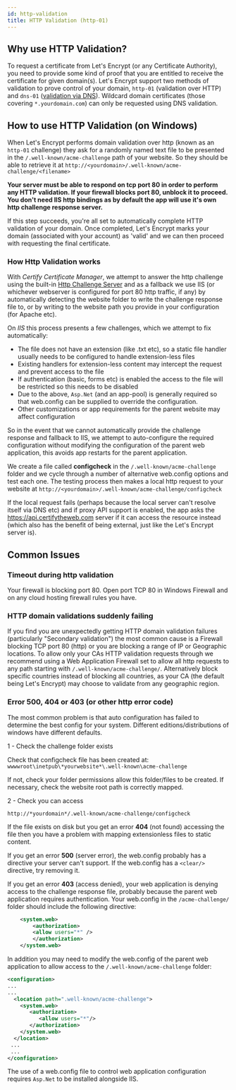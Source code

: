 ```yaml
---
id: http-validation
title: HTTP Validation (http-01)
---
```

## Why use HTTP Validation?
To request a certificate from Let's Encrypt (or any Certificate Authority), you need to provide some kind of proof that you are entitled to receive the certificate for given domain(s). Let's Encrypt support two methods of validation to prove control of your domain, `http-01` (validation over HTTP) and `dns-01` ([validation via DNS](dns/validation.md)). Wildcard domain certificates (those covering `*.yourdomain.com`) can only be requested using DNS validation.

## How to use HTTP Validation (on Windows)
When Let's Encrypt performs domain validation over http (known as an `http-01` challenge) they ask for a randomly named text file to be presented in the `/.well-known/acme-challenge` path of your website. So they should be able to retrieve it at `http://<yourdomain>/.well-known/acme-challenge/<filename>`

**Your server must be able to respond on tcp port 80 in order to perform any HTTP validation. If your firewall blocks port 80, unblock it to proceed. You don't need IIS http bindings as by default the app will use it's own http challenge response server.**

If this step succeeds, you're all set to automatically complete HTTP validation of your domain. Once completed, Let's Encrypt marks your domain (associated with your account) as 'valid' and we can then proceed with requesting the final certificate.

### How Http Validation works

With *Certify Certificate Manager*, we attempt to answer the http challenge using the built-in [Http Challenge Server](http-challenge-server.md) and as a fallback we use IIS (or whichever webserver is configured for port 80 http traffic, if any) by automatically detecting the website folder to write the challenge response file to, or by writing to the website path you provide in your configuration (for Apache etc).

On *IIS* this process presents a few challenges, which we attempt to fix automatically:

* The file does not have an extension (like .txt etc), so a static file handler usually needs to be configured to handle extension-less files
* Existing handlers for extension-less content may intercept the request and prevent access to the file
* If authentication (basic, forms etc) is enabled the access to the file will be restricted so this needs to be disabled
* Due to the above, `Asp.Net` (and an app-pool) is generally required so that web.config can be supplied to override the configuration.
* Other customizations or app requirements for the parent website may affect configuration

So in the event that we cannot automatically provide the challenge response and fallback to IIS, we attempt to auto-configure the required configuration without modifying the configuration of the parent web application, 
this avoids app restarts for the parent application. 

We create a file called **configcheck** in the `/.well-known/acme-challenge` folder and
we cycle through a number of alternative web.config options and test each one. The testing process then makes a local http request to your website at `http://<yourdomain>/.well-known/acme-challenge/configcheck`

If the local request fails (perhaps because the local server can't resolve itself via DNS etc) and if proxy API support is enabled, the app asks
the https://api.certifytheweb.com server if it can access the resource instead (which also has the benefit of being external, just like the Let's Encrypt server is).

## Common Issues

### Timeout during http validation
Your firewall is blocking port 80. Open port TCP 80 in Windows Firewall and on any cloud hosting firewall rules you have.

### HTTP domain validations suddenly failing
If you find you are unexpectedly getting HTTP domain validation failures (particularly "Secondary validation") the most common cause is a Firewall blocking TCP port 80 (http) or you are blocking a range of IP or Geographic locations. To allow only your CAs HTTP validation requests through we recommend using a Web Application Firewall set to allow all http requests to any path starting with `/.well-known/acme-challenge/`. Alternatively block specific countries instead of blocking all countries, as your CA (the default being Let's Encrypt) may choose to validate from any geographic region.

### Error 500, 404 or 403 (or other http error code)
The most common problem is that auto configuration has failed to determine the best config for your system. Different editions/distributions of windows have different defaults.

1 - Check the challenge folder exists

Check that configcheck file has been created at: `wwwwroot\inetpub\*yourwebsite*\.well-known\acme-challenge`

If not, check your folder permissions allow this folder/files to be created. If necessary, check the website root path is correctly mapped.

2 - Check you can access 

`http://*yourdomain*/.well-known/acme-challenge/configcheck`

If the file exists on disk but you get an error **404** (not found) accessing the file then you have a problem with mapping extensionless files to static content.

If you get an error **500** (server error), the web.config  probably has a directive your server can't support. If the web.config has a ```<clear/>``` directive, try removing it.

If you get an error **403** (access denied), your web application is denying access to the challenge response file, probably because the parent web application requires authentication. Your web.config in the `/acme-challenge/` folder should include the following directive:

```xml 
    <system.web>
        <authorization>
        <allow users="*" />
        </authorization>
    </system.web>
  ```
  In addition you may need to modify the web.config of the parent web application to allow access to the `/.well-known/acme-challenge` folder:

  ```xml
  <configuration>
  ...
  ...
    <location path=".well-known/acme-challenge">
      <system.web>
         <authorization>
            <allow users="*"/>
         </authorization>
      </system.web>
    </location>
   ...
   ...
</configuration>
```
The use of a web.config file to control web application configuration requires `Asp.Net` to be installed alongside IIS.
